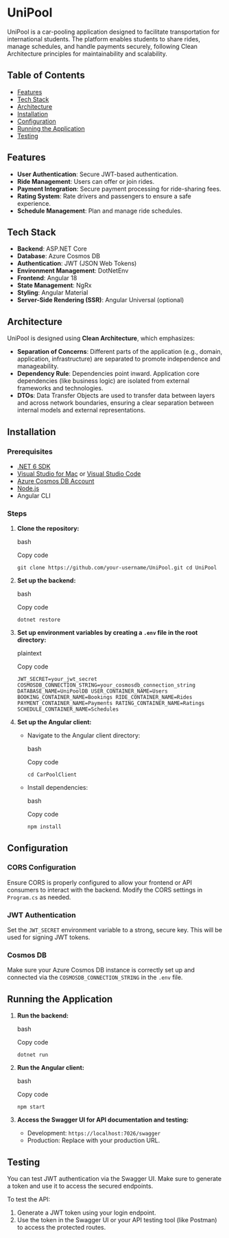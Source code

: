 UniPool
=======

UniPool is a car-pooling application designed to facilitate transportation for international students. The platform enables students to share rides, manage schedules, and handle payments securely, following Clean Architecture principles for maintainability and scalability.

Table of Contents
-----------------

-   [Features](#features)
-   [Tech Stack](#tech-stack)
-   [Architecture](#architecture)
-   [Installation](#installation)
-   [Configuration](#configuration)
-   [Running the Application](#running-the-application)
-   [Testing](#testing)

Features
--------

-   **User Authentication**: Secure JWT-based authentication.
-   **Ride Management**: Users can offer or join rides.
-   **Payment Integration**: Secure payment processing for ride-sharing fees.
-   **Rating System**: Rate drivers and passengers to ensure a safe experience.
-   **Schedule Management**: Plan and manage ride schedules.

Tech Stack
----------

-   **Backend**: ASP.NET Core
-   **Database**: Azure Cosmos DB
-   **Authentication**: JWT (JSON Web Tokens)
-   **Environment Management**: DotNetEnv
-   **Frontend**: Angular 18
-   **State Management**: NgRx
-   **Styling**: Angular Material
-   **Server-Side Rendering (SSR)**: Angular Universal (optional)

Architecture
------------

UniPool is designed using **Clean Architecture**, which emphasizes:

-   **Separation of Concerns**: Different parts of the application (e.g., domain, application, infrastructure) are separated to promote independence and manageability.
-   **Dependency Rule**: Dependencies point inward. Application core dependencies (like business logic) are isolated from external frameworks and technologies.
-   **DTOs**: Data Transfer Objects are used to transfer data between layers and across network boundaries, ensuring a clear separation between internal models and external representations.

Installation
------------

### Prerequisites

-   [.NET 6 SDK](https://dotnet.microsoft.com/download/dotnet/6.0)
-   [Visual Studio for Mac](https://visualstudio.microsoft.com/vs/mac/) or [Visual Studio Code](https://code.visualstudio.com/)
-   [Azure Cosmos DB Account](https://azure.microsoft.com/en-us/services/cosmos-db/)
-   [Node.js](https://nodejs.org/)
-   Angular CLI

### Steps

1.  **Clone the repository:**

    bash

    Copy code

    `git clone https://github.com/your-username/UniPool.git
    cd UniPool`

2.  **Set up the backend:**

    bash

    Copy code

    `dotnet restore`

3.  **Set up environment variables by creating a `.env` file in the root directory:**

    plaintext

    Copy code

    `JWT_SECRET=your_jwt_secret
    COSMOSDB_CONNECTION_STRING=your_cosmosdb_connection_string
    DATABASE_NAME=UniPoolDB
    USER_CONTAINER_NAME=Users
    BOOKING_CONTAINER_NAME=Bookings
    RIDE_CONTAINER_NAME=Rides
    PAYMENT_CONTAINER_NAME=Payments
    RATING_CONTAINER_NAME=Ratings
    SCHEDULE_CONTAINER_NAME=Schedules`

4.  **Set up the Angular client:**

    -   Navigate to the Angular client directory:

        bash

        Copy code

        `cd CarPoolClient`

    -   Install dependencies:

        bash

        Copy code

        `npm install`

Configuration
-------------

### CORS Configuration

Ensure CORS is properly configured to allow your frontend or API consumers to interact with the backend. Modify the CORS settings in `Program.cs` as needed.

### JWT Authentication

Set the `JWT_SECRET` environment variable to a strong, secure key. This will be used for signing JWT tokens.

### Cosmos DB

Make sure your Azure Cosmos DB instance is correctly set up and connected via the `COSMOSDB_CONNECTION_STRING` in the `.env` file.

Running the Application
-----------------------

1.  **Run the backend:**

    bash

    Copy code

    `dotnet run`

2.  **Run the Angular client:**

    bash

    Copy code

    `npm start`

3.  **Access the Swagger UI for API documentation and testing:**

    -   Development: `https://localhost:7026/swagger`
    -   Production: Replace with your production URL.

Testing
-------

You can test JWT authentication via the Swagger UI. Make sure to generate a token and use it to access the secured endpoints.

To test the API:

1.  Generate a JWT token using your login endpoint.
2.  Use the token in the Swagger UI or your API testing tool (like Postman) to access the protected routes.
